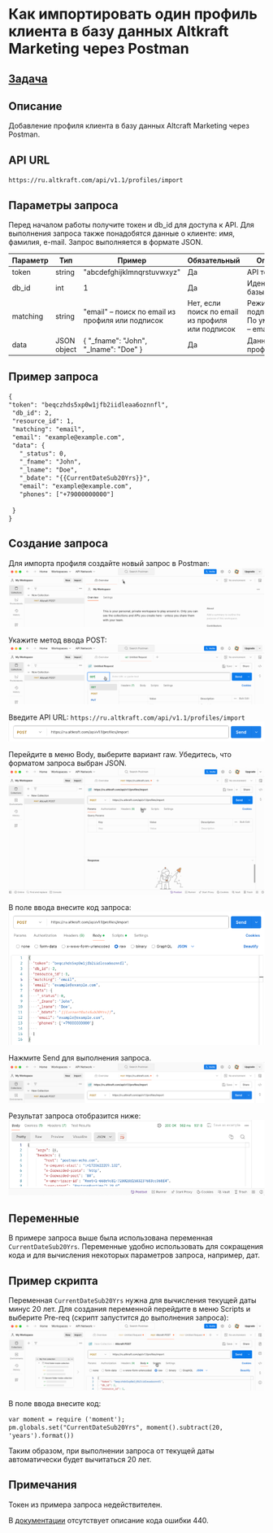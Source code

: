 # Как импортировать один профиль клиента в базу данных Altkraft Marketing через Postman

## [Задача](https://github.com/altkraft/for-applicants/blob/master/t.writer/postman/task.md)

## Описание
Добавление профиля клиента в базу данных Altcraft Marketing через Postman.

## API URL
`https://ru.altkraft.com/api/v1.1/profiles/import`

## Параметры запроса
Перед началом работы получите токен и db_id для доступа к API.
Для выполнения запроса также понадобятся данные о клиенте: имя, фамилия, e-mail.
Запрос выполняется в формате JSON.

| Параметр | Тип         | Пример                                           | Обязательный                                     | Описание                                      |
|----------|-------------|--------------------------------------------------|--------------------------------------------------|-----------------------------------------------|
| token    | string      | "abcdefghijklmnqrstuvwxyz"                       | Да                                               | API токен                                     |
| db_id    | int         | 1                                                | Да                                               | Идентификатор базы данных                     |
| matching | string      | "email" – поиск по email из профиля или подписок | Нет, если поиск по email из профиля или подписок | Режим поиска подписчика. По умолчанию – email |
| data     | JSON object | {    "_fname": "John",    "_lname": "Doe" }      | Да                                               | Данные о профиле                              |


## Пример запроса

```
{
"token": "beqczhds5xp0w1jfb2iidleaa6oznnfl",
 "db_id": 2,
 "resource_id": 1,
 "matching": "email",
 "email": "example@example.com",
 "data": {
   "_status": 0,
   "_fname": "John",
   "_lname": "Doe",
   "_bdate": "{{CurrentDateSub20Yrs}}",
   "email": "example@example.com",
   "phones": ["+79000000000"]
  
 }
}
```

## Создание запроса
Для импорта профиля создайте новый запрос в Postman:
![Image](altcraft001.gif)

Укажите метод ввода POST:
![Image](altcraft002.gif)

Введите API URL: `https://ru.altkraft.com/api/v1.1/profiles/import`
![Image](altcraft003.png)

Перейдите в меню Body, выберите вариант raw. Убедитесь, что форматом запроса выбран JSON.
![Image](altcraft004.gif)

В поле ввода внесите код запроса:
![Image](altcraft005.png)

Нажмите Send для выполнения запроса.
![Image](altcraft006.png)

Результат запроса отобразится ниже:
![Image](altcraft007.png)

## Переменные
В примере запроса выше была использована переменная `CurrentDateSub20Yrs`. Переменные удобно использовать для сокращения кода и для вычисления некоторых параметров запроса, например, дат.
## Пример скрипта
Переменная `CurrentDateSub20Yrs` нужна для вычисления текущей даты минус 20 лет. Для создания переменной перейдите в меню Scripts и выберите Pre-req (скрипт запустится до выполнения запроса):
![Image](altcraft008.gif)

В поле ввода внесите код:

```
var moment = require ('moment');
pm.globals.set("CurrentDateSub20Yrs", moment().subtract(20, 'years').format())
```

Таким образом, при выполнении запроса от текущей даты автоматически будет вычитаться 20 лет.

## Примечания
Токен из примера запроса недействителен.

В [документации](https://guides.altcraft.com/developer-guide/api-interaction#id-ВзаимодействиесAPI-Кодыответа) отсутствует описание кода ошибки 440.
